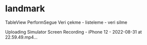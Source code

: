 # landmark
TableView
PerformSegue
Veri çekme - listeleme - veri silme

Uploading Simulator Screen Recording - iPhone 12 - 2022-08-31 at 22.59.49.mp4…


